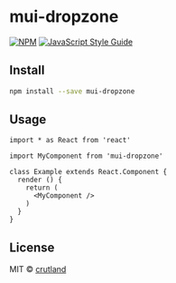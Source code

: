 # mui-dropzone

> 

[![NPM](https://img.shields.io/npm/v/mui-dropzone.svg)](https://www.npmjs.com/package/mui-dropzone) [![JavaScript Style Guide](https://img.shields.io/badge/code_style-standard-brightgreen.svg)](https://standardjs.com)

## Install

```bash
npm install --save mui-dropzone
```

## Usage

```tsx
import * as React from 'react'

import MyComponent from 'mui-dropzone'

class Example extends React.Component {
  render () {
    return (
      <MyComponent />
    )
  }
}
```

## License

MIT © [crutland](https://github.com/crutland)
